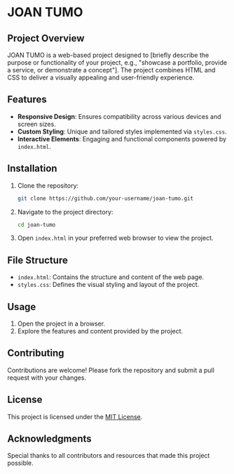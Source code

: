 # JOAN TUMO

## Project Overview
JOAN TUMO is a web-based project designed to [briefly describe the purpose or functionality of your project, e.g., "showcase a portfolio, provide a service, or demonstrate a concept"]. The project combines HTML and CSS to deliver a visually appealing and user-friendly experience.

## Features
- **Responsive Design**: Ensures compatibility across various devices and screen sizes.
- **Custom Styling**: Unique and tailored styles implemented via `styles.css`.
- **Interactive Elements**: Engaging and functional components powered by `index.html`.

## Installation
1. Clone the repository:
    ```bash
    git clone https://github.com/your-username/joan-tumo.git
    ```
2. Navigate to the project directory:
    ```bash
    cd joan-tumo
    ```
3. Open `index.html` in your preferred web browser to view the project.

## File Structure
- `index.html`: Contains the structure and content of the web page.
- `styles.css`: Defines the visual styling and layout of the project.

## Usage
1. Open the project in a browser.
2. Explore the features and content provided by the project.

## Contributing
Contributions are welcome! Please fork the repository and submit a pull request with your changes.

## License
This project is licensed under the [MIT License](LICENSE).

## Acknowledgments
Special thanks to all contributors and resources that made this project possible.
